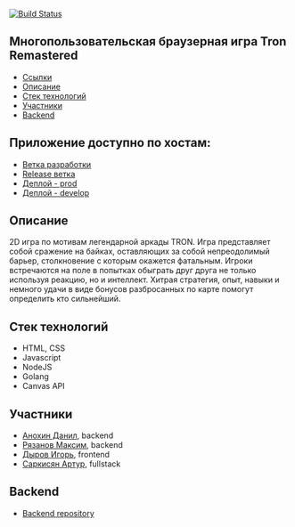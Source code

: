 [![Build Status](https://travis-ci.org/frontend-park-mail-ru/2018_2_codeloft.svg?branch=testing)](https://travis-ci.org/frontend-park-mail-ru/2018_2_codeloft)
## Многопользовательская браузерная игра Tron Remastered

- [Ссылки](#references)
- [Описание](#description)
- [Стек технологий](#stack)
- [Участники](#authors)
- [Backend](#back)

## Приложение доступно по хостам: <a name="references"></a>

- [Ветка разработки](https://github.com/frontend-park-mail-ru/2018_2_codeloft/tree/testing)
- [Release ветка](https://github.com/frontend-park-mail-ru/2018_2_codeloft/tree/master)
- [Деплой - prod](https://codeloft.ru)
- [Деплой - develop](http://codeloft.ru:3000)

## Описание <a name="description"></a>

2D игра по мотивам легендарной аркады TRON. Игра представляет собой сражение на байках,
оставляющих за собой непреодолимый барьер, столкновение с которым окажется фатальным.
Игроки встречаются на поле в попытках обыграть друг друга не только используя реакцию, но и интеллект.
Хитрая стратегия, опыт, навыки и немного удачи в виде бонусов разбросанных по карте помогут определить кто сильнейший.

## Стек технологий <a name="stack"></a>

- HTML, CSS
- Javascript
- NodeJS
- Golang
- Canvas API

## Участники <a name="authors"></a>
- [Анохин Данил](https://github.com/Malefaro), backend  
- [Рязанов Максим](https://github.com/RyazMax), backend  
- [Дыров Игорь](https://github.com/igor-dyrov), frontend  
- [Саркисян Артур](https://github.com/Arthurunique24), fullstack  

## Backend <a name="back"></a>
- [Backend repository](https://github.com/go-park-mail-ru/2018_2_codeloft)
